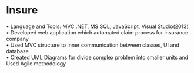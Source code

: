 # Insure

•	Language and Tools: MVC .NET, MS SQL, JavaScript, Visual Studio(2013)  
•	Developed web application which automated claim process for insurance company  
•	Used MVC structure to inner communication between classes, UI and database  
•	Created UML Diagrams for divide complex problem into smaller units and Used Agile methodology  
